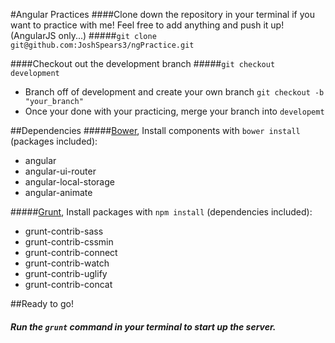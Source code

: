 #Angular Practices
####Clone down the repository in your terminal if you want to practice with me! Feel free to add anything and push it up! (AngularJS only...)
#####`git clone git@github.com:JoshSpears3/ngPractice.git`

####Checkout out the development branch
#####`git checkout development`
 - Branch off of development and create your own branch `git checkout -b "your_branch"`
 - Once your done with your practicing, merge your branch into `developemt`

##Dependencies
#####[Bower](http://bower.io/), Install components with `bower install` (packages included):
 - angular
 - angular-ui-router
 - angular-local-storage
 - angular-animate

#####[Grunt](http://gruntjs.com/), Install packages with `npm install` (dependencies included):
- grunt-contrib-sass
- grunt-contrib-cssmin
- grunt-contrib-connect
- grunt-contrib-watch
- grunt-contrib-uglify
- grunt-contrib-concat

##Ready to go!
##### Run the `grunt` command in your terminal to start up the server.
